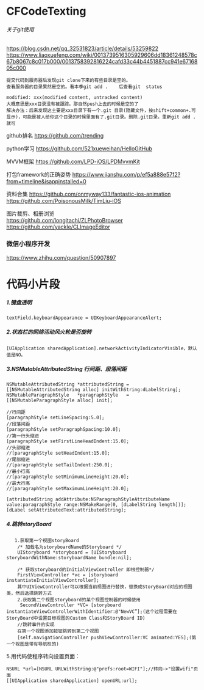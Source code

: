 # CFCodeTexting


###### 关于git使用  
https://blog.csdn.net/qq_32531823/article/details/53259822
https://www.liaoxuefeng.com/wiki/0013739516305929606dd18361248578c67b8067c8c017b000/0013758392816224cafd33c44b4451887cc941e6716805c000
```
提交代码到服务器后发现git clone下来的有些目录是空的。
查看服务器的目录果然是空的。看本季git add .    后查看git  status 

modified: xxx(modified content, untracked content)
大概意思是xxx目录没有被跟踪。那自然push上去的时候是空的了
解决办法：后来发现这主要是xxx目录下有一个.git 目录(隐藏文件，按shift+common+.可显示)，可能是被人给你这个目录的时候里面有了.git目录。删除.git目录。重新git add .就可
```
github排名 https://github.com/trending

python学习
https://github.com/521xueweihan/HelloGitHub


MVVM框架
https://github.com/LPD-iOS/LPDMvvmKit

打包framework的正确姿势
https://www.jianshu.com/p/ef5a888e57f2?from=timeline&isappinstalled=0

资料合集
https://github.com/onmyway133/fantastic-ios-animation
https://github.com/PoisonousMilk/TimLiu-iOS


图片裁剪、相册浏览<br>
https://github.com/longitachi/ZLPhotoBrowser<br>
https://github.com/yackle/CLImageEditor

### 微信小程序开发
https://www.zhihu.com/question/50907897


# 代码小片段

##### 1.键盘透明
```
textField.keyboardAppearance = UIKeyboardAppearanceAlert;
```

##### 2.状态栏的网络活动风火轮是否旋转
```
[UIApplication sharedApplication].networkActivityIndicatorVisible，默认值是NO。
```

##### 3.NSMutableAttributedString 行间距、段落间距 
```
NSMutableAttributedString *attributedString = [[NSMutableAttributedString alloc] initWithString:dLabelString];  
NSMutableParagraphStyle   *paragraphStyle   = [[NSMutableParagraphStyle alloc] init];  

//行间距  
[paragraphStyle setLineSpacing:5.0];  
//段落间距  
[paragraphStyle setParagraphSpacing:10.0];  
//第一行头缩进  
[paragraphStyle setFirstLineHeadIndent:15.0];  
//头部缩进  
//[paragraphStyle setHeadIndent:15.0];  
//尾部缩进  
//[paragraphStyle setTailIndent:250.0];  
//最小行高  
//[paragraphStyle setMinimumLineHeight:20.0];  
//最大行高  
//[paragraphStyle setMaximumLineHeight:20.0];  
      
[attributedString addAttribute:NSParagraphStyleAttributeName value:paragraphStyle range:NSMakeRange(0, [dLabelString length])];  
[dLabel setAttributedText:attributedString];  
```

##### 4.跳转storyBoard
```
   1.获取第一个视图storyBoard
    /* 加载名为storyboardName的Storyboard */
    UIStoryboard *storyboard = [UIStoryboard storyboardWithName:storyboardName bundle:nil];
    
    /* 获取storyboard的InitialViewController 即根控制器*/
    FirstViewController *vc = [storyboard instantiateInitialViewController];
    其中UIViewController可以根据当前视图进行替换，替换成StoryBoard对应的视图类，然后选择跳转方式
    2.获取第二个视图storyboard的某个视图控制器的时候使用
     SecondViewController *VC= [storyboard instantiateViewControllerWithIdentifier:@"NewVC”];(这个过程需要在StoryBoard中设置目标视图的Custom Class和StoryBoard ID)
    //跳转事件的实现
    在第一个视图添加按钮跳转到第二个视图
    [self.navigationController pushViewController:VC animated:YES];(第一个视图是带有导航栏的)
```
5.用代码使程序转向设置页面：
```
NSURL *url=[NSURL URLWithString:@"prefs:root=WIFI"];//转向->"设置wifi"页面
[[UIApplication sharedApplication] openURL:url];
```
